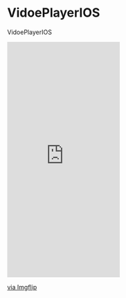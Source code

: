 # VidoePlayerIOS
VidoePlayerIOS


<div style="width:260px;max-width:100%;"><div style="height:0;padding-bottom:208.08%;position:relative;"><iframe width="260" height="541" style="position:absolute;top:0;left:0;width:100%;height:100%;" frameBorder="0" src="https://imgflip.com/embed/4joffk"></iframe></div><p><a href="https://imgflip.com/gif/4joffk">via Imgflip</a></p></div>
